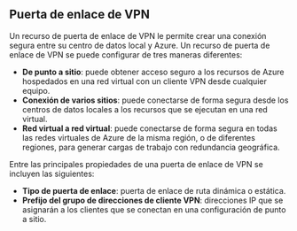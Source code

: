 ## Puerta de enlace de VPN
Un recurso de puerta de enlace de VPN le permite crear una conexión segura entre su centro de datos local y Azure. Un recurso de puerta de enlace de VPN se puede configurar de tres maneras diferentes:

* **De punto a sitio**: puede obtener acceso seguro a los recursos de Azure hospedados en una red virtual con un cliente VPN desde cualquier equipo. 
* **Conexión de varios sitios**: puede conectarse de forma segura desde los centros de datos locales a los recursos que se ejecutan en una red virtual. 
* **Red virtual a red virtual**: puede conectarse de forma segura en todas las redes virtuales de Azure de la misma región, o de diferentes regiones, para generar cargas de trabajo con redundancia geográfica.

Entre las principales propiedades de una puerta de enlace de VPN se incluyen las siguientes:

* **Tipo de puerta de enlace**: puerta de enlace de ruta dinámica o estática. 
* **Prefijo del grupo de direcciones de cliente VPN**: direcciones IP que se asignarán a los clientes que se conectan en una configuración de punto a sitio.

<!---HONumber=Oct15_HO3-->